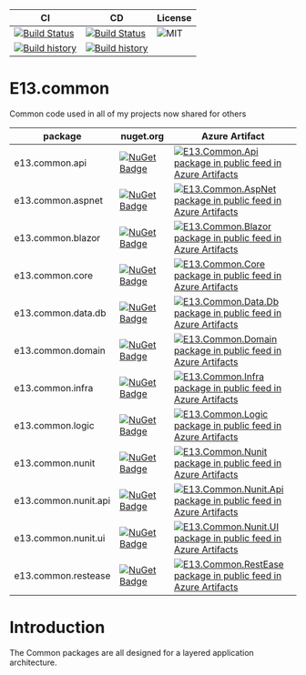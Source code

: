 CI | CD | License
------ | ------ | ------
[![Build Status](https://dev.azure.com/e13tech/common/_apis/build/status/ci?branchName=master)](https://dev.azure.com/e13tech/common/_build/latest?definitionId=29&branchName=master) | [![Build Status](https://dev.azure.com/e13tech/common/_apis/build/status/cd?branchName=master)](https://dev.azure.com/e13tech/common/_build/latest?definitionId=30&branchName=master) | ![MIT](https://badgen.net/badge/license/MIT/blue)
[![Build history](https://buildstats.info/azurepipelines/chart/e13tech/common/29)](https://dev.azure.com/e13tech/common/_build?definitionId=29) | [![Build history](https://buildstats.info/azurepipelines/chart/e13tech/common/30)](https://dev.azure.com/e13tech/common/_build?definitionId=30) | 




# E13.common

Common code used in all of my projects now shared for others

package   | nuget.org| Azure Artifact
------ | ------ | ------
e13.common.api | [![NuGet Badge](https://buildstats.info/nuget/e13.common.api?vWidth=100&dWidth=100)](https://www.nuget.org/packages/e13.common.api) |  [![E13.Common.Api package in public feed in Azure Artifacts](https://feeds.dev.azure.com/e13tech/e3ffab2d-5900-4644-89cd-8d81b952f090/_apis/public/Packaging/Feeds/18aee025-f2de-49fd-a97c-c736eee55f7d/Packages/16b70dbf-8e46-45f4-83cc-e9eb5795764b/Badge)](https://dev.azure.com/e13tech/common/_packaging?_a=package&feed=18aee025-f2de-49fd-a97c-c736eee55f7d&package=16b70dbf-8e46-45f4-83cc-e9eb5795764b&preferRelease=true)
e13.common.aspnet | [![NuGet Badge](https://buildstats.info/nuget/e13.common.aspnet?vWidth=100&dWidth=100)](https://www.nuget.org/packages/e13.common.aspnet) | [![E13.Common.AspNet package in public feed in Azure Artifacts](https://feeds.dev.azure.com/e13tech/e3ffab2d-5900-4644-89cd-8d81b952f090/_apis/public/Packaging/Feeds/18aee025-f2de-49fd-a97c-c736eee55f7d/Packages/3fd38565-4c46-46f5-9347-5423851d1379/Badge)](https://dev.azure.com/e13tech/common/_packaging?_a=package&feed=18aee025-f2de-49fd-a97c-c736eee55f7d&package=3fd38565-4c46-46f5-9347-5423851d1379&preferRelease=true)
e13.common.blazor | [![NuGet Badge](https://buildstats.info/nuget/e13.common.blazor?vWidth=100&dWidth=100)](https://www.nuget.org/packages/e13.common.blazor) | [![E13.Common.Blazor package in public feed in Azure Artifacts](https://feeds.dev.azure.com/e13tech/e3ffab2d-5900-4644-89cd-8d81b952f090/_apis/public/Packaging/Feeds/18aee025-f2de-49fd-a97c-c736eee55f7d/Packages/a695fa16-e0b9-4eb2-9c18-06fbbe43ee3b/Badge)](https://dev.azure.com/e13tech/common/_packaging?_a=package&feed=18aee025-f2de-49fd-a97c-c736eee55f7d&package=a695fa16-e0b9-4eb2-9c18-06fbbe43ee3b&preferRelease=true)
e13.common.core | [![NuGet Badge](https://buildstats.info/nuget/e13.common.core?vWidth=100&dWidth=100)](https://www.nuget.org/packages/e13.common.core) | [![E13.Common.Core package in public feed in Azure Artifacts](https://feeds.dev.azure.com/e13tech/e3ffab2d-5900-4644-89cd-8d81b952f090/_apis/public/Packaging/Feeds/18aee025-f2de-49fd-a97c-c736eee55f7d/Packages/5c745a42-b348-4ea2-926e-4e039cd505df/Badge)](https://dev.azure.com/e13tech/common/_packaging?_a=package&feed=18aee025-f2de-49fd-a97c-c736eee55f7d&package=5c745a42-b348-4ea2-926e-4e039cd505df&preferRelease=true)
e13.common.data.db | [![NuGet Badge](https://buildstats.info/nuget/e13.common.data.db?vWidth=100&dWidth=100)](https://www.nuget.org/packages/e13.common.data.db) | [![E13.Common.Data.Db package in public feed in Azure Artifacts](https://feeds.dev.azure.com/e13tech/e3ffab2d-5900-4644-89cd-8d81b952f090/_apis/public/Packaging/Feeds/18aee025-f2de-49fd-a97c-c736eee55f7d/Packages/6a58d286-531a-49db-a4a0-0bff0324d0bd/Badge)](https://dev.azure.com/e13tech/common/_packaging?_a=package&feed=18aee025-f2de-49fd-a97c-c736eee55f7d&package=6a58d286-531a-49db-a4a0-0bff0324d0bd&preferRelease=true)
e13.common.domain | [![NuGet Badge](https://buildstats.info/nuget/e13.common.domain?vWidth=100&dWidth=100)](https://www.nuget.org/packages/e13.common.domain) | [![E13.Common.Domain package in public feed in Azure Artifacts](https://feeds.dev.azure.com/e13tech/e3ffab2d-5900-4644-89cd-8d81b952f090/_apis/public/Packaging/Feeds/18aee025-f2de-49fd-a97c-c736eee55f7d/Packages/f3e4fa15-e2dc-4acb-85d6-486a2b27d7d2/Badge)](https://dev.azure.com/e13tech/common/_packaging?_a=package&feed=18aee025-f2de-49fd-a97c-c736eee55f7d&package=f3e4fa15-e2dc-4acb-85d6-486a2b27d7d2&preferRelease=true)
e13.common.infra | [![NuGet Badge](https://buildstats.info/nuget/e13.common.infra?vWidth=100&dWidth=100)](https://www.nuget.org/packages/e13.common.infra) | [![E13.Common.Infra package in public feed in Azure Artifacts](https://feeds.dev.azure.com/e13tech/e3ffab2d-5900-4644-89cd-8d81b952f090/_apis/public/Packaging/Feeds/18aee025-f2de-49fd-a97c-c736eee55f7d/Packages/c9ef26b0-6656-4bdf-8134-cd0c1ad5e7d5/Badge)](https://dev.azure.com/e13tech/common/_packaging?_a=package&feed=18aee025-f2de-49fd-a97c-c736eee55f7d&package=c9ef26b0-6656-4bdf-8134-cd0c1ad5e7d5&preferRelease=true)
e13.common.logic | [![NuGet Badge](https://buildstats.info/nuget/e13.common.logic?vWidth=100&dWidth=100)](https://www.nuget.org/packages/e13.common.logic) | [![E13.Common.Logic package in public feed in Azure Artifacts](https://feeds.dev.azure.com/e13tech/e3ffab2d-5900-4644-89cd-8d81b952f090/_apis/public/Packaging/Feeds/18aee025-f2de-49fd-a97c-c736eee55f7d/Packages/602add7c-1907-4a58-aef0-976ebf5a7e94/Badge)](https://dev.azure.com/e13tech/common/_packaging?_a=package&feed=18aee025-f2de-49fd-a97c-c736eee55f7d&package=602add7c-1907-4a58-aef0-976ebf5a7e94&preferRelease=true)
e13.common.nunit | [![NuGet Badge](https://buildstats.info/nuget/e13.common.nunit?vWidth=100&dWidth=100)](https://www.nuget.org/packages/e13.common.nunit) | [![E13.Common.Nunit package in public feed in Azure Artifacts](https://feeds.dev.azure.com/e13tech/e3ffab2d-5900-4644-89cd-8d81b952f090/_apis/public/Packaging/Feeds/18aee025-f2de-49fd-a97c-c736eee55f7d/Packages/d844e12e-3ffc-4ab6-a19f-7eaa521209a4/Badge)](https://dev.azure.com/e13tech/common/_packaging?_a=package&feed=18aee025-f2de-49fd-a97c-c736eee55f7d&package=d844e12e-3ffc-4ab6-a19f-7eaa521209a4&preferRelease=true)
e13.common.nunit.api | [![NuGet Badge](https://buildstats.info/nuget/e13.common.nunit.api?vWidth=100&dWidth=100)](https://www.nuget.org/packages/e13.common.nunit.api) | [![E13.Common.Nunit.Api package in public feed in Azure Artifacts](https://feeds.dev.azure.com/e13tech/e3ffab2d-5900-4644-89cd-8d81b952f090/_apis/public/Packaging/Feeds/18aee025-f2de-49fd-a97c-c736eee55f7d/Packages/bb0c0d7c-d27b-4953-8b58-b544b9e087fe/Badge)](https://dev.azure.com/e13tech/common/_packaging?_a=package&feed=18aee025-f2de-49fd-a97c-c736eee55f7d&package=bb0c0d7c-d27b-4953-8b58-b544b9e087fe&preferRelease=true)
e13.common.nunit.ui | [![NuGet Badge](https://buildstats.info/nuget/e13.common.nunit.ui?vWidth=100&dWidth=100)](https://www.nuget.org/packages/e13.common.nunit.ui) | [![E13.Common.Nunit.UI package in public feed in Azure Artifacts](https://feeds.dev.azure.com/e13tech/e3ffab2d-5900-4644-89cd-8d81b952f090/_apis/public/Packaging/Feeds/18aee025-f2de-49fd-a97c-c736eee55f7d/Packages/f346d85d-f1e6-49e7-ba41-97ed99635372/Badge)](https://dev.azure.com/e13tech/common/_packaging?_a=package&feed=18aee025-f2de-49fd-a97c-c736eee55f7d&package=f346d85d-f1e6-49e7-ba41-97ed99635372&preferRelease=true)
e13.common.restease | [![NuGet Badge](https://buildstats.info/nuget/e13.common.restease?vWidth=100&dWidth=100)](https://www.nuget.org/packages/e13.common.restease) | [![E13.Common.RestEase package in public feed in Azure Artifacts](https://feeds.dev.azure.com/e13tech/e3ffab2d-5900-4644-89cd-8d81b952f090/_apis/public/Packaging/Feeds/18aee025-f2de-49fd-a97c-c736eee55f7d/Packages/2efb2c15-c3a3-45d9-bec3-634c3bfab86f/Badge)](https://dev.azure.com/e13tech/common/_packaging?_a=package&feed=18aee025-f2de-49fd-a97c-c736eee55f7d&package=2efb2c15-c3a3-45d9-bec3-634c3bfab86f&preferRelease=true)

# Introduction

The Common packages are all designed for a layered application architecture.
